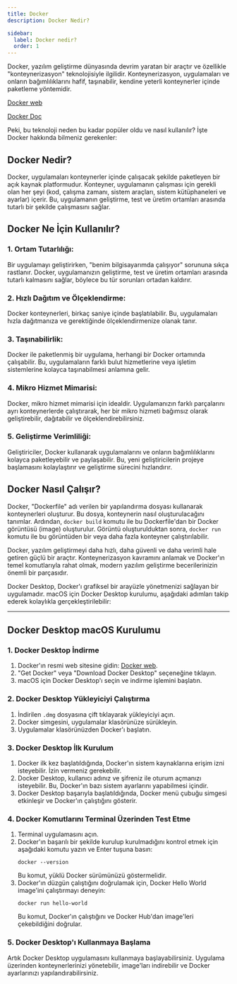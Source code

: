 ```yaml
---
title: Docker
description: Docker Nedir?

sidebar:
  label: Docker nedir?
  order: 1
---
```


Docker, yazılım geliştirme dünyasında devrim yaratan bir araçtır ve özellikle "konteynerizasyon" teknolojisiyle ilgilidir. Konteynerizasyon, uygulamaları ve onların bağımlılıklarını hafif, taşınabilir, kendine yeterli konteynerler içinde paketleme yöntemidir. 


<a href="https://www.docker.com" target="_blank">Docker web</a>

<a href="https://docs.docker.com/" target="_blank">Docker Doc</a>


Peki, bu teknoloji neden bu kadar popüler oldu ve nasıl kullanılır? İşte Docker hakkında bilmeniz gerekenler:


## Docker Nedir?

Docker, uygulamaları konteynerler içinde çalışacak şekilde paketleyen bir açık kaynak platformudur. Konteyner, uygulamanın çalışması için gerekli olan her şeyi (kod, çalışma zamanı, sistem araçları, sistem kütüphaneleri ve ayarlar) içerir. Bu, uygulamanın geliştirme, test ve üretim ortamları arasında tutarlı bir şekilde çalışmasını sağlar.

## Docker Ne İçin Kullanılır?

### 1. **Ortam Tutarlılığı:**

Bir uygulamayı geliştirirken, "benim bilgisayarımda çalışıyor" sorununa sıkça rastlanır. Docker, uygulamanızın geliştirme, test ve üretim ortamları arasında tutarlı kalmasını sağlar, böylece bu tür sorunları ortadan kaldırır.

### 2. **Hızlı Dağıtım ve Ölçeklendirme:**

Docker konteynerleri, birkaç saniye içinde başlatılabilir. Bu, uygulamaları hızla dağıtmanıza ve gerektiğinde ölçeklendirmenize olanak tanır.

### 3. **Taşınabilirlik:**

Docker ile paketlenmiş bir uygulama, herhangi bir Docker ortamında çalışabilir. Bu, uygulamaların farklı bulut hizmetlerine veya işletim sistemlerine kolayca taşınabilmesi anlamına gelir.

### 4. **Mikro Hizmet Mimarisi:**

Docker, mikro hizmet mimarisi için idealdir. Uygulamanızın farklı parçalarını ayrı konteynerlerde çalıştırarak, her bir mikro hizmeti bağımsız olarak geliştirebilir, dağıtabilir ve ölçeklendirebilirsiniz.

### 5. **Geliştirme Verimliliği:**

Geliştiriciler, Docker kullanarak uygulamalarını ve onların bağımlılıklarını kolayca paketleyebilir ve paylaşabilir. Bu, yeni geliştiricilerin projeye başlamasını kolaylaştırır ve geliştirme sürecini hızlandırır.

## Docker Nasıl Çalışır?

Docker, "Dockerfile" adı verilen bir yapılandırma dosyası kullanarak konteynerleri oluşturur. Bu dosya, konteynerin nasıl oluşturulacağını tanımlar. Ardından, `docker build` komutu ile bu Dockerfile'dan bir Docker görüntüsü (image) oluşturulur. Görüntü oluşturulduktan sonra, `docker run` komutu ile bu görüntüden bir veya daha fazla konteyner çalıştırılabilir.

Docker, yazılım geliştirmeyi daha hızlı, daha güvenli ve daha verimli hale getiren güçlü bir araçtır. Konteynerizasyon kavramını anlamak ve Docker'ın temel komutlarıyla rahat olmak, modern yazılım geliştirme becerilerinizin önemli bir parçasıdır.

Docker Desktop, Docker'ı grafiksel bir arayüzle yönetmenizi sağlayan bir uygulamadır. macOS için Docker Desktop kurulumu, aşağıdaki adımları takip ederek kolaylıkla gerçekleştirilebilir:

---

## Docker Desktop macOS Kurulumu

### 1. Docker Desktop İndirme

1. Docker'ın resmi web sitesine gidin: <a href="https://www.docker.com" target="_blank">Docker web</a>.
2. "Get Docker" veya "Download Docker Desktop" seçeneğine tıklayın.
3. macOS için Docker Desktop'ı seçin ve indirme işlemini başlatın.

### 2. Docker Desktop Yükleyiciyi Çalıştırma

1. İndirilen `.dmg` dosyasına çift tıklayarak yükleyiciyi açın.
2. Docker simgesini, uygulamalar klasörünüze sürükleyin.
3. Uygulamalar klasörünüzden Docker'ı başlatın.

### 3. Docker Desktop İlk Kurulum

1. Docker ilk kez başlatıldığında, Docker'ın sistem kaynaklarına erişim izni isteyebilir. İzin vermeniz gerekebilir.
2. Docker Desktop, kullanıcı adınız ve şifreniz ile oturum açmanızı isteyebilir. Bu, Docker'ın bazı sistem ayarlarını yapabilmesi içindir.
3. Docker Desktop başarıyla başlatıldığında, Docker menü çubuğu simgesi etkinleşir ve Docker'ın çalıştığını gösterir.

### 4. Docker Komutlarını Terminal Üzerinden Test Etme

1. Terminal uygulamasını açın.
2. Docker'ın başarılı bir şekilde kurulup kurulmadığını kontrol etmek için aşağıdaki komutu yazın ve Enter tuşuna basın:
   ```
   docker --version
   ```
   Bu komut, yüklü Docker sürümünüzü göstermelidir.
3. Docker'ın düzgün çalıştığını doğrulamak için, Docker Hello World image'ini çalıştırmayı deneyin:
   ```
   docker run hello-world
   ```
   Bu komut, Docker'ın çalıştığını ve Docker Hub'dan image'leri çekebildiğini doğrular.

### 5. Docker Desktop'ı Kullanmaya Başlama

Artık Docker Desktop uygulamasını kullanmaya başlayabilirsiniz. Uygulama üzerinden konteynerlerinizi yönetebilir, image'ları indirebilir ve Docker ayarlarınızı yapılandırabilirsiniz.

